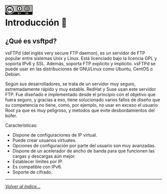 <img src="../imagenes/MI-LICENCIA88x31.png" style="float: left; margin-right: 10px;" />

# Introducción 🔎
## ¿Qué es vsftpd?

vsFTPd (del inglés very secure FTP daemon), es un servidor de FTP popular entre sistemas Unix y Linux. Está licenciado bajo la licencia GPL y soporta IPv6 y SSL. Además, soporta FTP explicito y implícito. vsFTPd se puede usar en las distribuciones de GNU/Linux como Ubuntu, CentOS o Debian.

Según sus desarrolladores, se trata de un servidor muy seguro, extremadamente rápido y muy estable. RedHat y Suse usan este servidor FTP. Fue diseñado e implementado desde el principio con el objetivo que fuera seguro, y gracias a eso, tiene solucionado varios fallos de diseño que su competencia no tiene, como, por ejemplo, no usar en exceso el usuario Root ya que es muy peligroso, y metodos que evite desbordamientos del búfer.

Características:

- Dispone de configuraciones de IP virtual.
- Puede crear usuarios virtuales.
- Opciones de configuración por parte del usuario son muy avanzadas.
- Dispone de un acelerador de ancho de banda para que funcionen las cargas y descargas aún mejor.
- Establecer límites por IP.
- Es compatible con IPv6.
- Soporte de cifrado.
________________________________________
*[Volver al índice...](../README.md)*